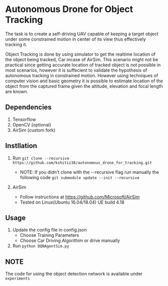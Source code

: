 # Autonomous Drone for Object Tracking
The task is to create a self-driving UAV capable of keeping a target object under some constrained motion in center of its view thus effectively tracking it.

Object Tracking is done by using simulator to get the realtime location of the object being tracked, Car incase of AirSim. This scenario might not be practical since getting accurate location of tracked object is not possible in most scenarios, however it is suffecient to validate the hypothesis of autonomous tracking in constrained motion. However using techniques of computer vision and basic geometry it is possible to estimate location of the object from the captured frame given the altitude, elevation and focal length are known.

## Dependencies
1. Tensorflow
2. OpenCV (optional)
3. AirSim (custom fork)

## Instllation
1. Run `git clone --recursive https://github.com/kshitiz38/autonomous_drone_for_tracking.git`
    - NOTE: If you didn't clone with the --recursive flag run manually the following code
        `git submodule update --init --recursive`

2. AirSim
    - Follow instructions at https://github.com/Microsoft/AirSim
    - Tested on Linux(Ubuntu 16.04/18.04) UE build 4.18

## Usage
1. Update the config file in config.json
    - Choose Training Parameters
    - Choose Car Driving Algorithim or drive manually
2. Run `python DQNAgentSim.py`

## NOTE
The code for using the object detection network is available under `experiments`

